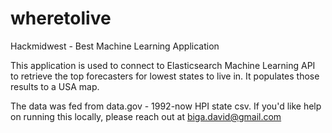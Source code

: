 # wheretolive
Hackmidwest - Best Machine Learning Application

This application is used to connect to Elasticsearch Machine Learning API to retrieve the top forecasters for lowest states to live in.  It populates those results to a USA map.

The data was fed from data.gov - 1992-now HPI state csv.  If you'd like help on running this locally, please reach out at biga.david@gmail.com
